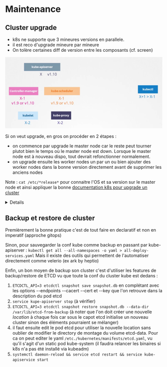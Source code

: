 # Maintenance

## Cluster upgrade

* k8s ne supporte que 3 mineures versions en parallele.
* il est reco d'upgrade mineure par mineure
* On tolère certaines diff de version entre les composants (cf. screen)

![](./images/components_versions.png)

Si on veut upgrade, en gros on procéder en 2 étapes :
* on commence par upgrade le master node car le reste peut tourner plutot bien le temps où le master node est down. Lorsque le master node est à nouveau dispo, tout devrait refonctionner normalement.
* on upgrade ensuite les worker nodes un par un ou bien ajouter des worker nodes dans la bonne version directement avant de supprimer les anciens nodes

Note : `cat /etc/*release*` pour connaitre l'OS et sa version sur le master node et ainsi appliquer la bonne [documentation k8s pour upgrade un cluster](https://kubernetes.io/docs/tasks/administer-cluster/kubeadm/upgrading-linux-nodes/)

<details>
Plus précisément, si on a kubeadm on peut suivre ces étapes. 
Sur le master node :
* `kubectl upgrade plan` pour voir les infos d'upgrade possible. 
* install la bonne version de `kubeadm` via `apt` 
  * `apt-get upgrade -y kubeadm=1.xx.x-xx`
* lancer `kubeadm upgrade apply v1.xx.x`
* il faut ensuite updgrade les kubelets de chaque node (dont le master)
  * `apt-get upgrade -y kubelet=1.xx.x-xx`
  * `systemctl restart kubelet`

Sur les worker nodes la manip est similaire à qqs details près :
* on drain le node via la master `kubectl drain node-a`
* puis sur le node, on run
  * `apt-get upgrade -y kubeadm=...`
  * `apt-get upgrade -y kubelet=...`
  * `kubeadm upgrade node config --kubelet-version v1.xx.x`
  * `systemctl restart kubelet`
* enfin on "décordonne" le node via la master `kubectl uncordon node-a`

</details>

## Backup et restore de cluster

Premièrement la bonne pratique c'est de tout faire en declaratif et non en imperatif (approche gitops)

Sinon, pour sauvegarder la conf kube comme backup en passant par kube-apiserver :
`kubectl get all --all-namespaces -o yaml > all-deploy-services.yaml`
Mais il existe des outils qui permettent de l'automatiser directement comme velerio (ex ark by heptio)

Enfin, un bon moyen de backup son cluster c'est d'utiliser les features de backup/restore de ETCD vu que toute la conf du cluster kube est dedans :

1. `ETCDCTL_API=3 etcdctl snapshot save snapshot.db` en complétant avec les options --endpoints --cacert --cert et --key que l'on retrouve dans la description du pod etcd
2. `service kupe-apiserver stop` (à vérifier)
3. `ETCDCTL_API=3 etcdctl snapshot restore snapshot.db --data-dir /var/lib/etcd-from-backup` (à noter que l'on doit créer une nouvelle _location_ à chaque fois car sous le capot etcd initialise un nouveau cluster sinon des éléments pourraient se mélanger)
4. il faut ensuite edit le pod etcd pour utiliser la nouvelle location sans oublier de modifier le directory de montage du volume etcd-data. Pour ca on peut editer le yaml `/etc./kubernetes/manifests/etcd.yaml`, vu qu'il s'agit d'un static pod kube-system (il faudra relancer les binaires si k8s n'a pas été installé via kubeadm)
5. `systemctl daemon-reload && service etcd restart && service kube-apiservice start`

